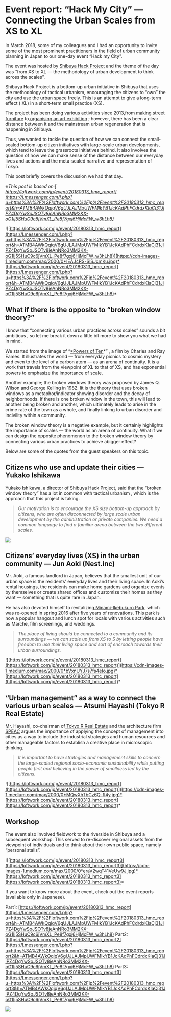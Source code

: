 
# Event report: “Hack My City” — Connecting the Urban Scales from XS to XL

In March 2018, some of my colleagues and I had an opportunity to invite some of the most prominent practitioners in the field of urban community planning in Japan to our one-day event “Hack my City”.

The event was hosted by[ Shibuya Hack Project](http://shibuyahack.com/) and the theme of the day was “from XS to XL — the methodology of urban development to think across the scales”.

Shibuya Hack Project is a bottom-up urban initiative in Shibuya that uses the methodology of tactical urbanism, encouraging the citizens to “own” the city and use the urban space freely. This is an attempt to give a long-term effect ( XL) in a short-term small practice (XS).

The project has been doing various activities since 2013,from[ making street furniture](http://shibuyahack.com/2017/07/streetfurnitureinchuogai/) to[ organising an art exhibition](http://shibuyahack.com/2018/02/ese_shibuya_exhibition/) ; however, there has been a clear distance between it and the mainstream urban regeneration that is happening in Shibuya.

Thus, we wanted to tackle the question of how we can connect the small-scaled bottom-up citizen initiatives with large-scale urban developments, which tend to leave the grassroots initiatives behind. It also involves the question of how we can make sense of the distance between our everyday lives and actions and the meta-scaled narrative and representation of Tokyo.

This post briefly covers the discussion we had that day.

※*This post is based on:[ https://loftwork.com/jp/event/20180313_hmc_report](https://l.messenger.com/l.php?u=https%3A%2F%2Floftwork.com%2Fjp%2Fevent%2F20180313_hmc_report&h=ATMB4AWkQqiqV6gUJLAJMpUWFMIkYB1JcKAdPhFCdrdxKIaCj31JlPZ4DgYwSoJSOTv8jeAnNRo3MM2KX-oG1Ij5SHuC9c6jVmXL_Pe8f7gxj6HjMcFW_w3hLh8)*

![[https://loftwork.com/jp/event/20180313_hmc_report](https://l.messenger.com/l.php?u=https%3A%2F%2Floftwork.com%2Fjp%2Fevent%2F20180313_hmc_report&h=ATMB4AWkQqiqV6gUJLAJMpUWFMIkYB1JcKAdPhFCdrdxKIaCj31JlPZ4DgYwSoJSOTv8jeAnNRo3MM2KX-oG1Ij5SHuC9c6jVmXL_Pe8f7gxj6HjMcFW_w3hLh8)](https://cdn-images-1.medium.com/max/2000/0*IEAJ4RS-SlSJcmKu.jpg)*[https://loftwork.com/jp/event/20180313_hmc_report](https://l.messenger.com/l.php?u=https%3A%2F%2Floftwork.com%2Fjp%2Fevent%2F20180313_hmc_report&h=ATMB4AWkQqiqV6gUJLAJMpUWFMIkYB1JcKAdPhFCdrdxKIaCj31JlPZ4DgYwSoJSOTv8jeAnNRo3MM2KX-oG1Ij5SHuC9c6jVmXL_Pe8f7gxj6HjMcFW_w3hLh8)*

## **What if there is the opposite to “broken window theory?”**

I know that “connecting various urban practices across scales” sounds a bit ambitious , so let me break it down a little bit more to show you what we had in mind.

We started from the image of “[*Powers of Ten](https://www.youtube.com/watch?v=0fKBhvDjuy0)*” , a film by Charles and Ray Eames. It illustrates the world — from everyday picnics to cosmic mystery and even to the level of a carbon atom — as an arena of continuity. It is a work that travels from the viewpoint of XL to that of XS, and has exponential powers to emphasize the importance of scale.

Another example; the broken windows theory was proposed by James Q. Wilson and George Kelling in 1982. Iit is the theory that uses broken windows as a metaphor/indicator showing disorder and the decay of neighborhoods. If there is one broken window in the town, this will lead to another being broken and another, which ultimately leads to arise in the crime rate of the town as a whole, and finally linking to urban disorder and incivility within a community.

The broken window theory is a negative example, but it certainly highlights the importance of scales — the world as an arena of continuity. What if we can design the opposite phenomenon to the broken window theory by connecting various urban practices to achieve abigger effect?

Below are some of the quotes from the guest speakers on this topic.

## **Citizens who use and update their cities — Yukako Ishikawa**

Yukako Ishikawa, a director of Shibuya Hack Project, said that the “broken window theory” has a lot in common with tactical urbanism , which is the approach that this project is taking.
> *Our motivation is to encourage the XS size bottom-up approach by citizens, who are often disconnected by large scale urban development by the administration or private companies. We need a common language to find a familiar arena between the two different scales.*

![](https://cdn-images-1.medium.com/max/2000/0*6nGHIonXubV8o5Oi.jpg)

## **Citizens’ everyday lives (XS) in the urban community — Jun Aoki (Nest.inc)**

Mr. Aoki, a famous landlord in Japan, believes that the smallest unit of our urban space is the residents’ everyday lives and their living space. In Aoki’s rental housings, the residents can make home gardens and organize events by themselves or create shared offices and customize their homes as they want — something that is quite rare in Japan.

He has also devoted himself to revitalizing[ Minami-Ikebukuro Park](https://goo.gl/T6PdXf), which was re-opened in spring 2016 after five years of renovations. This park is now a popular hangout and lunch spot for locals with various activities such as Marche, film screenings, and weddings.
> *The place of living should be connected to a community and its surroundings — we can scale up from XS to S by letting people have freedom to use their living space and sort of encroach towards their urban surroundings.*

![[https://loftwork.com/jp/event/20180313_hmc_report](https://loftwork.com/jp/event/20180313_hmc_report)](https://cdn-images-1.medium.com/max/2000/0*bVxnUYJ7s7fs4eIo.jpg)*[https://loftwork.com/jp/event/20180313_hmc_report](https://loftwork.com/jp/event/20180313_hmc_report)*

## **“Urban management” as a way to connect the various urban scales — Atsumi Hayashi (Tokyo R Real Estate)**

Mr. Hayashi, co-chairman of[ Tokyo R Real Estate](https://www.realtokyoestate.co.jp/) and the architecture firm[ SPEAC](http://www.speac.co.jp/) argues the importance of applying the concept of management into cities as a way to include the industrial strategies and human resources and other manageable factors to establish a creative place in microscopic thinking.
> *It is important to have strategies and management skills to concern the large-scaled regional socio-economic sustainability while putting people first and believing in the power of smallness led by the citizens.*

![[https://loftwork.com/jp/event/20180313_hmc_report](https://loftwork.com/jp/event/20180313_hmc_report)](https://cdn-images-1.medium.com/max/2000/0*MQwXhTbCz6Q-fI4y.jpg)*[https://loftwork.com/jp/event/20180313_hmc_report](https://loftwork.com/jp/event/20180313_hmc_report)*

## Workshop

The event also involved fieldwork to the riverside in Shibuya and a subsequent workshop. This served to re-discover regional assets from the viewpoint of individuals and to think about their own public space, namely “personal stalls”.

![[https://loftwork.com/jp/event/20180313_hmc_report3](https://loftwork.com/jp/event/20180313_hmc_report3)](https://cdn-images-1.medium.com/max/2000/0*eraV2wqT41VeUw9J.jpg)*[https://loftwork.com/jp/event/20180313_hmc_report3](https://loftwork.com/jp/event/20180313_hmc_report3)*

If you want to know more about the event, check out the event reports (available only in Japanese).

Part1: [https://loftwork.com/jp/event/20180313_hmc_report](https://l.messenger.com/l.php?u=https%3A%2F%2Floftwork.com%2Fjp%2Fevent%2F20180313_hmc_report&h=ATMB4AWkQqiqV6gUJLAJMpUWFMIkYB1JcKAdPhFCdrdxKIaCj31JlPZ4DgYwSoJSOTv8jeAnNRo3MM2KX-oG1Ij5SHuC9c6jVmXL_Pe8f7gxj6HjMcFW_w3hLh8)
Part2: [https://loftwork.com/jp/event/20180313_hmc_report2](https://l.messenger.com/l.php?u=https%3A%2F%2Floftwork.com%2Fjp%2Fevent%2F20180313_hmc_report2&h=ATMB4AWkQqiqV6gUJLAJMpUWFMIkYB1JcKAdPhFCdrdxKIaCj31JlPZ4DgYwSoJSOTv8jeAnNRo3MM2KX-oG1Ij5SHuC9c6jVmXL_Pe8f7gxj6HjMcFW_w3hLh8)
Part3: [https://loftwork.com/jp/event/20180313_hmc_report3](https://l.messenger.com/l.php?u=https%3A%2F%2Floftwork.com%2Fjp%2Fevent%2F20180313_hmc_report3&h=ATMB4AWkQqiqV6gUJLAJMpUWFMIkYB1JcKAdPhFCdrdxKIaCj31JlPZ4DgYwSoJSOTv8jeAnNRo3MM2KX-oG1Ij5SHuC9c6jVmXL_Pe8f7gxj6HjMcFW_w3hLh8)

![](https://cdn-images-1.medium.com/max/4486/1*Ri_Z7ya0Qcb6-2MbhnZvvg.jpeg)
